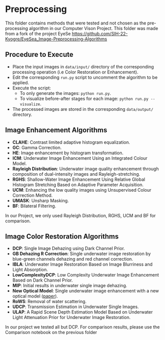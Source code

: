 # Preprocessing 

This folder contains methods that were tested and not chosen as the pre-processing algorithm in our Computer Vison Project. This folder was made from a fork of the project EyeSe https://github.com/SIH-22-Kyogre/EyeSea_Image-Preprocessing-Algorithms

## Procedure to Execute

- Place the input images in `data/input/` directory of the corresponding processing operation (i.e Color Restoration or Enhancement).
- Edit the corresponding `run.py` script to uncomment the algorithm to be applied.
- Execute the script:
  - To only generate the images: `python run.py`.
  - To visualize before-after stages for each image: `python run.py --visualize`.
- The processed images are stored in the corresponding `data/output/` directory.


## Image Enhancement Algorithms

- **CLAHE**: Contrast limited adaptive histogram equalization.
- **GC**: Gamma Correction.
- **HE**: Image enhancement by histogram transformation.
- **ICM**: Underwater Image Enhancement Using an Integrated Colour Model.
- **Rayleigh Distribution**: Underwater image quality enhancement through composition of dual-intensity images and Rayleigh-stretching.
- **RGHS**: Shallow-Water Image Enhancement Using Relative Global Histogram Stretching Based on Adaptive Parameter Acquisition. 
- **UCM**: Enhancing the low quality images using Unsupervised Colour Correction Method.
- **UMASK**: Unsharp Masking.
- **BF**: Bilateral Filtering. 

In our Project, we only used Rayleigh Distribution, RGHS, UCM and BF for comparison.

## Image Color Restoration Algorithms

- **DCP**: Single Image Dehazing using Dark Channel Prior.
- **GB Dehazing R Correction**: Single underwater image restoration by blue-green channels dehazing and red channel correction.
- **IBLA**: Underwater Image Restoration Based on Image Blurriness and Light Absorption.
- **LowComplexityDCP**: Low Complexity Underwater Image Enhancement Based on Dark Channel Prior.
- **MIP**: Initial results in underwater single image dehazing.
- **New Optical Model**: Single underwater image enhancement with a new optical model ([paper](http://www.jdl.link/doc/2011/201372615482341921_iscas2013_single_underwater_image_enhancement_with_an_improved_optical_model.pdf)).
- **RoWS**: Removal of water scattering. 
- **UDCP**: Transmission Estimation in Underwater Single Images.
- **ULAP**: A Rapid Scene Depth Estimation Model Based on Underwater Light Attenuation Prior for Underwater Image Restoration.


In our project we tested all but DCP.
For comparison results, please use the Comparison notebook on the previous folder

